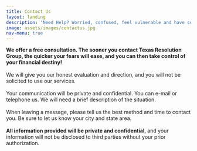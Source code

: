 ```yaml
---
title: Contact Us
layout: landing
description: 'Need Help? Worried, confused, feel vulnerable and have some questions?'
image: assets/images/contactus.jpg
nav-menu: true
---
```

<!-- Main -->
<div id="main">

<!-- One -->
<section id="one">
	<div class="inner">
    <p><span style="font-weight:bold"> We offer a free consultation. The sooner
		you contact Texas Resolution Group, the quicker
    your fears will ease, and you can then take control of your financial destiny!</span>
    <br>
    <br>
    We will give you our honest evaluation and direction, and you will not be solicited to use
    our services.
    <br>
    <br>
    Your communication will be private and confidential.
    You can e-mail or telephone us. We will need a brief description of the situation.
    <br>
    <br>
    When leaving a message, please tell us the best method and time to contact you. Be sure
    to let us know your city and state area.
    <br>
    <br>
    <span style="font-weight:bold">All information provided will be private and confidential</span>, and your information will
    not be disclosed to third parties without your prior authorization.</p>
    <br>
    <br>
